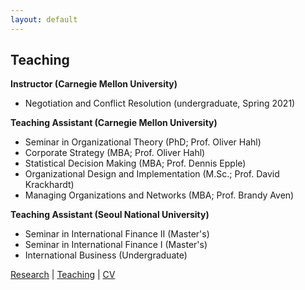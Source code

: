 ```yaml
---
layout: default
---
```


## Teaching

**Instructor (Carnegie Mellon University)**

* Negotiation and Conflict Resolution (undergraduate, Spring 2021)

**Teaching Assistant (Carnegie Mellon University)**

* Seminar in Organizational Theory (PhD; Prof. Oliver Hahl)
* Corporate Strategy (MBA; Prof. Oliver Hahl)
* Statistical Decision Making (MBA; Prof. Dennis Epple)
* Organizational Design and Implementation (M.Sc.; Prof. David Krackhardt)
* Managing Organizations and Networks (MBA; Prof. Brandy Aven)

**Teaching Assistant (Seoul National University)**

* Seminar in International Finance II (Master's)
* Seminar in International Finance I (Master's)
* International Business (Undergraduate)

[Research](./research.html) | [Teaching](./teaching.html) | [CV](./CV.html)  
